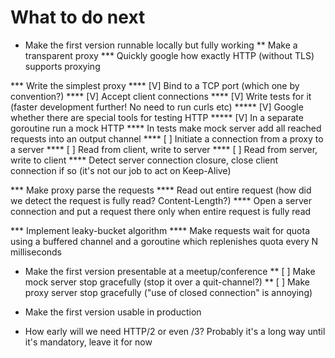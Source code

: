 What to do next
================

* Make the first version runnable locally but fully working
** Make a transparent proxy
*** Quickly google how exactly HTTP (without TLS) supports proxying

*** Write the simplest proxy
**** [V] Bind to a TCP port (which one by convention?)
**** [V] Accept client connections
**** [V] Write tests for it (faster development further! No need to run curls etc)
***** [V] Google whether there are special tools for testing HTTP
***** [V] In a separate goroutine run a mock HTTP
**** In tests make mock server add all reached requests into an output channel
**** [ ] Initiate a connection from a proxy to a server
**** [ ] Read from client, write to server
**** [ ] Read from server, write to client
**** Detect server connection closure, close client connection if so (it's not our job to act on Keep-Alive)

*** Make proxy parse the requests
**** Read out entire request (how did we detect the request is fully read? Content-Length?)
**** Open a server connection and put a request there only when entire request is fully read

*** Implement leaky-bucket algorithm
**** Make requests wait for quota using a buffered channel and a goroutine which replenishes quota every N milliseconds

* Make the first version presentable at a meetup/conference
** [ ] Make mock server stop gracefully (stop it over a quit-channel?)
** [ ] Make proxy server stop gracefully ("use of closed connection" is annoying)

* Make the first version usable in production

* How early will we need HTTP/2 or even /3? Probably it's a long way until it's mandatory, leave it for now

